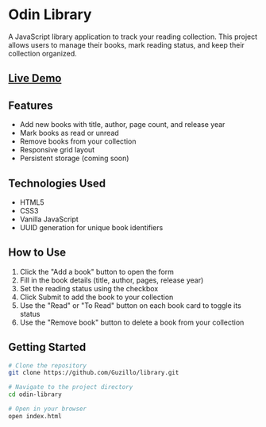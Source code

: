 # Odin Library

A JavaScript library application to track your reading collection. This project allows users to manage their books, mark reading status, and keep their collection organized.

## [Live Demo](https://guzillo.github.io/library/) 


## Features

- Add new books with title, author, page count, and release year
- Mark books as read or unread
- Remove books from your collection
- Responsive grid layout
- Persistent storage (coming soon)

## Technologies Used

- HTML5
- CSS3
- Vanilla JavaScript
- UUID generation for unique book identifiers

## How to Use

1. Click the "Add a book" button to open the form
2. Fill in the book details (title, author, pages, release year)
3. Set the reading status using the checkbox
4. Click Submit to add the book to your collection
5. Use the "Read" or "To Read" button on each book card to toggle its status
6. Use the "Remove book" button to delete a book from your collection

## Getting Started

```bash
# Clone the repository
git clone https://github.com/Guzillo/library.git

# Navigate to the project directory
cd odin-library

# Open in your browser
open index.html

